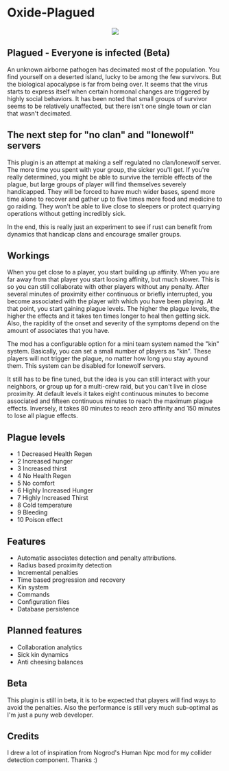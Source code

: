 # Oxide-Plagued

<p align="center">
  <img src="https://i.imgur.com/3JcqsKO.png?1"/>
</p>

## Plagued - Everyone is infected (Beta)
An unknown airborne pathogen has decimated most of the population. You find yourself on a deserted island, lucky to be among the few survivors. But the biological apocalypse is far from being over. It seems that the virus starts to express itself when certain hormonal changes are triggered by highly social behaviors. It has been noted that small groups of survivor seems to be relatively unaffected, but there isn't one single town or clan that wasn't decimated.

## The next step for "no clan" and "lonewolf" servers
This plugin is an attempt at making a self regulated no clan/lonewolf server. The more time you spent with your group, the sicker you'll get. If you're really determined, you might be able to survive the terrible effects of the plague, but large groups of player will find themselves severely handicapped. They will be forced to have much wider bases, spend more time alone to recover and gather up to five times more food and medicine to go raiding. They won't be able to live close to sleepers or protect quarrying operations without getting incredibly sick.

In the end, this is really just an experiment to see if rust can benefit from dynamics that handicap clans and encourage smaller groups.

## Workings
When you get close to a player, you start building up affinity. When you are far away from that player you start loosing affinity, but much slower. This is so you can still collaborate with other players without any penalty. After several minutes of proximity either continuous or briefly interrupted, you become associated with the player with which you have been playing. At that point, you start gaining plague levels. The higher the plague levels, the higher the effects and it takes ten times longer to heal then getting sick. Also, the rapidity of the onset and severity of the symptoms depend on the amount of associates that you have.

The mod has a configurable option for a mini team system named the "kin" system. Basically, you can set a small number of players as "kin". These players will not trigger the plague, no matter how long you stay ayound them. This system can be disabled for lonewolf servers.

It still has to be fine tuned, but the idea is you can still interact with your neighbors, or group up for a multi-crew raid, but you can't live in close proximity. At default levels it takes eight continuous minutes to become associated and fifteen continuous minutes to reach the maximum plague effects. Inversely, it takes 80 minutes to reach zero affinity and 150 minutes to lose all plague effects.

## Plague levels
- 1 Decreased Health Regen
- 2 Increased hunger
- 3 Increased thirst
- 4 No Health Regen
- 5 No comfort
- 6 Highly Increased Hunger
- 7 Highly Increased Thirst
- 8 Cold temperature
- 9 Bleeding
- 10 Poison effect

## Features
- Automatic associates detection and penalty attributions.
- Radius based proximity detection
- Incremental penalties
- Time based progression and recovery
- Kin system
- Commands
- Configuration files
- Database persistence

## Planned features
- Collaboration analytics
- Sick kin dynamics
- Anti cheesing balances

## Beta
This plugin is still in beta, it is to be expected that players will find ways to avoid the penalties. Also the performance is still very much sub-optimal as I'm just a puny web developer.

## Credits
I drew a lot of inspiration from Nogrod's Human Npc mod for my collider detection component. Thanks :)
